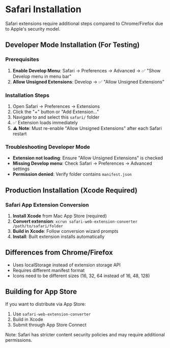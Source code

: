 # Safari Installation

Safari extensions require additional steps compared to Chrome/Firefox due to Apple's security model.

## Developer Mode Installation (For Testing)

### Prerequisites
1. **Enable Develop Menu**: Safari → Preferences → Advanced → ✅ "Show Develop menu in menu bar"
2. **Allow Unsigned Extensions**: Develop → ✅ "Allow Unsigned Extensions"

### Installation Steps
1. Open Safari → Preferences → Extensions
2. Click the "+" button or "Add Extension..."
3. Navigate to and select this `safari/` folder
4. ✅ Extension loads immediately
5. ⚠️ **Note**: Must re-enable "Allow Unsigned Extensions" after each Safari restart

### Troubleshooting Developer Mode
- **Extension not loading**: Ensure "Allow Unsigned Extensions" is checked
- **Missing Develop menu**: Check Safari → Preferences → Advanced settings
- **Permission denied**: Verify folder contains `manifest.json`

## Production Installation (Xcode Required)

### Safari App Extension Conversion
1. **Install Xcode** from Mac App Store (required)
2. **Convert extension**: `xcrun safari-web-extension-converter /path/to/safari/folder`
3. **Build in Xcode**: Follow conversion wizard prompts
4. **Install**: Built extension installs automatically

## Differences from Chrome/Firefox

- Uses localStorage instead of extension storage API
- Requires different manifest format
- Icons need to be different sizes (16, 32, 64 instead of 16, 48, 128)

## Building for App Store

If you want to distribute via App Store:
1. Use `safari-web-extension-converter`
2. Build in Xcode
3. Submit through App Store Connect

Note: Safari has stricter content security policies and may require additional permissions.